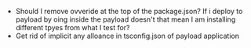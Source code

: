 - Should I remove ovveride at the top of the package.json? If i deploy to payload by oing inside the payload doesn't that mean I am installing different tpyes from what I test for?
- Get rid of implicit any alloance in tsconfig.json of payload application
